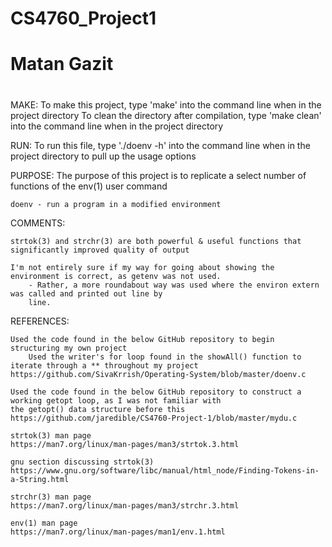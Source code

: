 # CS4760_Project1
# Matan Gazit
#
MAKE:
	To make this project, type 'make' into the command line when in the project directory
	To clean the directory after compilation, type 'make clean' into the command line when in the project directory

RUN:
	To run this file, type './doenv -h' into the command line when in the project directory to pull up the usage options

PURPOSE:
	The purpose of this project is to replicate a select number of functions of the env(1) user command

	doenv - run a program in a modified environment

COMMENTS:

	strtok(3) and strchr(3) are both powerful & useful functions that significantly improved quality of output
	
	I'm not entirely sure if my way for going about showing the environment is correct, as getenv was not used.
		- Rather, a more roundabout way was used where the environ extern was called and printed out line by
		line.

REFERENCES:

	Used the code found in the below GitHub repository to begin structuring my own project
		Used the writer's for loop found in the showAll() function to iterate through a ** throughout my project
	https://github.com/SivaKrrish/Operating-System/blob/master/doenv.c						

	Used the code found in the below GitHub repository to construct a working getopt loop, as I was not familiar with
	the getopt() data structure before this
	https://github.com/jaredible/CS4760-Project-1/blob/master/mydu.c

	strtok(3) man page
	https://man7.org/linux/man-pages/man3/strtok.3.html

	gnu section discussing strtok(3)
	https://www.gnu.org/software/libc/manual/html_node/Finding-Tokens-in-a-String.html

	strchr(3) man page
	https://man7.org/linux/man-pages/man3/strchr.3.html
		
	env(1) man page
	https://man7.org/linux/man-pages/man1/env.1.html
